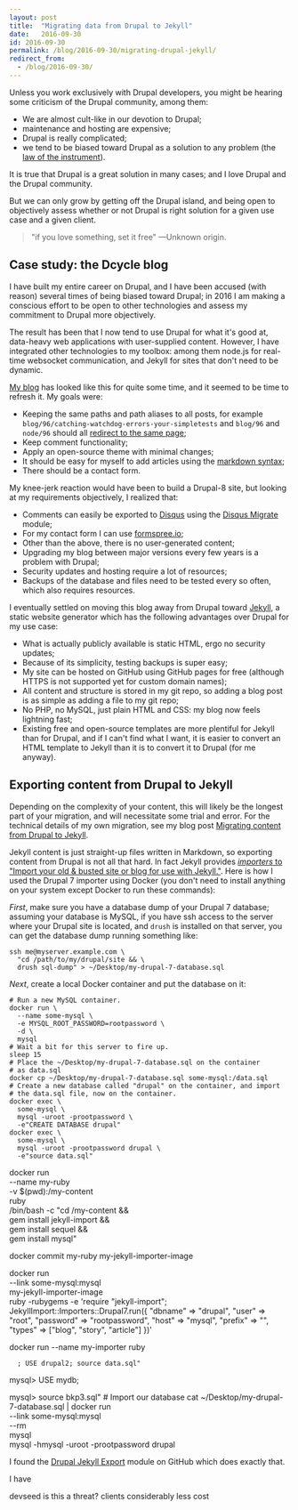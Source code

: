 ```yaml
---
layout: post
title:  "Migrating data from Drupal to Jekyll"
date:   2016-09-30
id: 2016-09-30
permalink: /blog/2016-09-30/migrating-drupal-jekyll/
redirect_from:
  - /blog/2016-09-30/
---
```


Unless you work exclusively with Drupal developers, you might be hearing some criticism of the Drupal community, among them:

 * We are almost cult-like in our devotion to Drupal;
 * maintenance and hosting are expensive;
 * Drupal is really complicated;
 * we tend to be biased toward Drupal as a solution to any problem (the [law of the instrument](https://en.wikipedia.org/wiki/Law_of_the_instrument)).

It is true that Drupal is a great solution in many cases; and I love Drupal and the Drupal community.

But we can only grow by getting off the Drupal island, and being open to objectively assess whether or not Drupal is right solution for a given use case and a given client.

> "if you love something, set it free" —Unknown origin.

Case study: the Dcycle blog
-----

I have built my entire career on Drupal, and I have been accused (with reason) several times of being biased toward Drupal; in 2016 I am making a conscious effort to be open to other technologies and assess my commitment to Drupal more objectively.

The result has been that I now tend to use Drupal for what it's good at, data-heavy web applications with user-supplied content. However, I have integrated other technologies to my toolbox: among them node.js for real-time websocket communication, and Jekyll for sites that don't need to be dynamic.

[My blog](http://dcycleproject.org) has looked like this for quite some time, and it seemed to be time to refresh it. My goals were:

 * Keeping the same paths and path aliases to all posts, for example `blog/96/catching-watchdog-errors-your-simpletests` and `blog/96` and `node/96` should all [redirect to the same page](blog/96/catching-watchdog-errors-your-simpletests);
 * Keep comment functionality;
 * Apply an open-source theme with minimal changes;
 * It should be easy for myself to add articles using the [markdown syntax](https://guides.github.com/features/mastering-markdown/);
 * There should be a contact form.

My knee-jerk reaction would have been to build a Drupal-8 site, but looking at my requirements objectively, I realized that:

 * Comments can easily be exported to [Disqus](https://disqus.com) using the [Disqus Migrate](https://www.drupal.org/project/disqus_migrate) module;
 * For my contact form I can use [formspree.io](https://formspree.io/);
 * Other than the above, there is no user-generated content;
 * Upgrading my blog between major versions every few years is a problem with Drupal;
 * Security updates and hosting require a lot of resources;
 * Backups of the database and files need to be tested every so often, which also requires resources.

I eventually settled on moving this blog away from Drupal toward [Jekyll](http://jekyllrb.com), a static website generator which has the following advantages over Drupal for my use case:

 * What is actually publicly available is static HTML, ergo no security updates;
 * Because of its simplicity, testing backups is super easy;
 * My site can be hosted on GitHub using GitHub pages for free (although HTTPS is not supported yet for custom domain names);
 * All content and structure is stored in my git repo, so adding a blog post is as simple as adding a file to my git repo;
 * No PHP, no MySQL, just plain HTML and CSS: my blog now feels lightning fast;
 * Existing free and open-source templates are more plentiful for Jekyll than for Drupal, and if I can't find what I want, it is easier to convert an HTML template to Jekyll than it is to convert it to Drupal (for me anyway).

Exporting content from Drupal to Jekyll
-----

Depending on the complexity of your content, this will likely be the longest part of your migration, and will necessitate some trial and error. For the technical details of my own migration, see my blog post [Migrating content from Drupal to Jekyll]().

Jekyll content is just straight-up files written in Markdown, so exporting content from Drupal is not all that hard. In fact Jekyll provides [_importers_ to "Import your old & busted site or blog for use with Jekyll."](http://import.jekyllrb.com). Here is how I used the Drupal 7 importer using Docker (you don't need to install anything on your system except Docker to run these commands):

_First_, make sure you have a database dump of your Drupal 7 database; assuming your database is MySQL, if you have ssh access to the server where your Drupal site is located, and `drush` is installed on that server, you can get the database dump running something like:

    ssh me@myserver.example.com \
      "cd /path/to/my/drupal/site && \
      drush sql-dump" > ~/Desktop/my-drupal-7-database.sql

_Next_, create a local Docker container and put the database on it:

    # Run a new MySQL container.
    docker run \
      --name some-mysql \
      -e MYSQL_ROOT_PASSWORD=rootpassword \
      -d \
      mysql
    # Wait a bit for this server to fire up.
    sleep 15
    # Place the ~/Desktop/my-drupal-7-database.sql on the container
    # as data.sql
    docker cp ~/Desktop/my-drupal-7-database.sql some-mysql:/data.sql
    # Create a new database called "drupal" on the container, and import
    # the data.sql file, now on the container.
    docker exec \
      some-mysql \
      mysql -uroot -prootpassword \
      -e"CREATE DATABASE drupal"
    docker exec \
      some-mysql \
      mysql -uroot -prootpassword drupal \
      -e"source data.sql"




docker run \
   --name my-ruby \
   -v $(pwd):/my-content \
   ruby \
   /bin/bash -c "cd /my-content && \
   gem install jekyll-import && \
   gem install sequel && \
   gem install mysql"


docker commit my-ruby my-jekyll-importer-image

docker run \
--link some-mysql:mysql \
my-jekyll-importer-image \
ruby -rubygems -e 'require "jekyll-import";
    JekyllImport::Importers::Drupal7.run({
      "dbname"   => "drupal",
      "user"     => "root",
      "password" => "rootpassword",
      "host"     => "mysql",
      "prefix"   => "",
      "types"    => ["blog", "story", "article"]
    })'








docker run --name my-importer ruby


      ; USE drupal2; source data.sql"

mysql> USE mydb;

mysql> source bkp3.sql"
    # Import our database
    cat ~/Desktop/my-drupal-7-database.sql | docker run \
      --link some-mysql:mysql \
      --rm \
      mysql \
      mysql -hmysql -uroot -prootpassword drupal






I found the [Drupal Jekyll Export](https://github.com/lukaswhite/Drupal-Jekyll-Export) module on GitHub which does exactly that.

I have


devseed
is this a threat?
clients
considerably less cost
